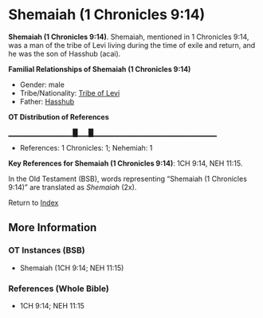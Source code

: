 # Shemaiah (1 Chronicles 9:14)
**Shemaiah (1 Chronicles 9:14)**. 
Shemaiah, mentioned in 1 Chronicles 9:14, was a man of the tribe of Levi living during the time of exile and return, and he was the son of Hasshub (acai). 




**Familial Relationships of Shemaiah (1 Chronicles 9:14)**


* Gender: male
* Tribe/Nationality: [Tribe of Levi](../../../groups/md/acai/Levi.md)
* Father: [Hasshub](Hasshub.md)


**OT Distribution of References**

▁▁▁▁▁▁▁▁▁▁▁▁█▁▁█▁▁▁▁▁▁▁▁▁▁▁▁▁▁▁▁▁▁▁▁▁▁▁
* References: 1 Chronicles: 1; Nehemiah: 1



**Key References for Shemaiah (1 Chronicles 9:14)**: 
1CH 9:14, NEH 11:15. 


In the Old Testament (BSB), words representing “Shemaiah (1 Chronicles 9:14)” are translated as 
*Shemaiah* (2x). 




Return to [Index](00-Index.md)

## More Information

### OT Instances (BSB)

* Shemaiah (1CH 9:14; NEH 11:15)



### References (Whole Bible)

* 1CH 9:14; NEH 11:15



